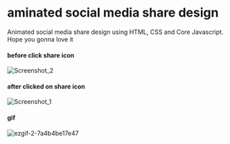 # aminated social media share design
Animated social media share design using HTML, CSS and Core Javascript. Hope you gonna love it

#### before click share icon
![Screenshot_2](https://user-images.githubusercontent.com/54768757/117545543-dbb06500-b043-11eb-85de-7819c648459b.png)

#### after clicked on share icon
![Screenshot_1](https://user-images.githubusercontent.com/54768757/117545544-dc48fb80-b043-11eb-9957-bab834788c95.png)

#### gif 
![ezgif-2-7a4b4be17e47](https://user-images.githubusercontent.com/54768757/117545555-ea971780-b043-11eb-868e-0f0884a5b51b.gif)
